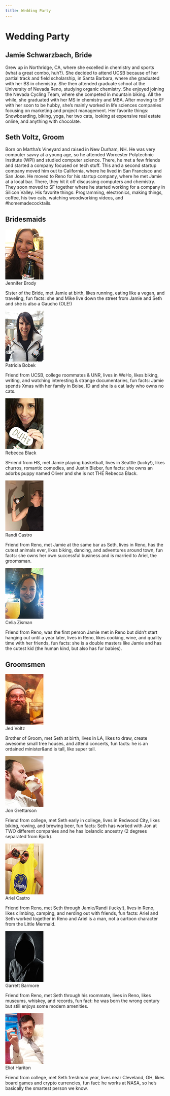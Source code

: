 ```yaml
---
title: Wedding Party
---
```


# Wedding Party

## Jamie Schwarzbach, Bride

Grew up in Northridge, CA, where she excelled in chemistry and sports (what a great combo, huh?). She decided to attend UCSB because of her partial track and field scholarship, in Santa Barbara, where she graduated with her BS in chemistry. She then attended graduate school at the University of Nevada Reno, studying organic chemistry. She enjoyed joining the Nevada Cycling Team, where she competed in mountain biking. All the while, she graduated with her MS in chemistry and MBA. After moving to SF with her soon to be hubby, she’s mainly worked in life sciences companies focusing on marketing and project management. Her favorite things: Snowboarding, biking, yoga, her two cats, looking at expensive real estate online, and anything with chocolate.

## Seth Voltz, Groom

Born on Martha’s Vineyard and raised in New Durham, NH. He was very computer savvy at a young age, so he attended Worcester Polytechnic Institute (WPI) and studied computer science. There, he met a few friends and started a company focused on tech stuff. This and a second startup company moved him out to California, where he lived in San Francisco and San Jose. He moved to Reno for his startup company, where he met Jamie at a local bar. There, they hit it off discussing computers and chemistry. They soon moved to SF together where he started working for a company in Silicon Valley. His favorite things: Programming, electronics, making things, coffee, his two cats, watching woodworking videos, and #homemadecocktails.

## Bridesmaids

<div class="wedding-person">
  <img src="/assets/images/party-jenn.jpg" srcset="/assets/images/party-jenn@2x.jpg 2x" alt="Honeyfund Registry">
  <div class="person-info">
    <div class="person-name">Jennifer Brody</div>
    <p>Sister of the Bride, met Jamie at birth, likes running, eating like a vegan, and traveling, fun facts: she and Mike live down the street from Jamie and Seth and she is also a Gaucho (OLE!)</p>
  </div>
</div>

<div class="wedding-person">
  <img src="/assets/images/party-patty.jpg" srcset="/assets/images/party-patty@2x.jpg 2x" alt="Honeyfund Registry">
  <div class="person-info">
    <div class="person-name">Patricia Bobek</div>
    <p>Friend from UCSB, college roommates & UNR, lives in WeHo, likes biking, writing, and watching interesting & strange documentaries, fun facts: Jamie spends Xmas with her family in Boise, ID and she is a cat lady who owns no cats.</p>
  </div>
</div>

<div class="wedding-person">
  <img src="/assets/images/party-becca.jpg" srcset="/assets/images/party-becca@2x.jpg 2x" alt="Honeyfund Registry">
  <div class="person-info">
    <div class="person-name">Rebecca Black</div>
    <p>SFriend from HS, met Jamie playing basketball, lives in Seattle (lucky!), likes churros, romantic comedies, and Justin Bieber, fun facts: she owns an adorbs puppy named Oliver and she is not THE Rebecca Black.</p>
  </div>
</div>

<div class="wedding-person">
  <img src="/assets/images/party-randi.jpg" srcset="/assets/images/party-randi@2x.jpg 2x" alt="Honeyfund Registry">
  <div class="person-info">
    <div class="person-name">Randi Castro</div>
    <p>Friend from Reno, met Jamie at the same bar as Seth, lives in Reno, has the cutest animals ever, likes biking, dancing, and adventures around town, fun facts: she owns her own successful business and is married to Ariel, the groomsman.</p>
  </div>
</div>

<div class="wedding-person">
  <img src="/assets/images/party-celia.jpg" srcset="/assets/images/party-celia@2x.jpg 2x" alt="Honeyfund Registry">
  <div class="person-info">
    <div class="person-name">Celia Zisman</div>
    <p>Friend from Reno, was the first person Jamie met in Reno but didn’t start hanging out until a year later, lives in Reno, likes cooking, wine, and quality time with her friends, fun facts: she is a double masters like Jamie and has the cutest kid (the human kind, but also has fur babies).</p>
  </div>
</div>

## Groomsmen

<div class="wedding-person">
  <img src="/assets/images/party-jed.jpg" srcset="/assets/images/party-jed@2x.jpg 2x" alt="Honeyfund Registry">
  <div class="person-info">
    <div class="person-name">Jed Voltz</div>
    <p>Brother of Groom, met Seth at birth, lives in LA, likes to draw, create awesome small tree houses, and attend concerts, fun facts: he is an ordained minister&and is tall, like super tall.</p>
  </div>
</div>

<div class="wedding-person">
  <img src="/assets/images/party-jon.jpg" srcset="/assets/images/party-jon@2x.jpg 2x" alt="Honeyfund Registry">
  <div class="person-info">
    <div class="person-name">Jon Grettarson</div>
    <p>Friend from college, met Seth early in college, lives in Redwood City, likes biking, rowing, and brewing beer, fun facts: Seth has worked with Jon at TWO different companies and he has Icelandic ancestry (2 degrees separated from Bjork).</p>
  </div>
</div>

<div class="wedding-person">
  <img src="/assets/images/party-ariel.jpg" srcset="/assets/images/party-ariel@2x.jpg 2x" alt="Honeyfund Registry">
  <div class="person-info">
    <div class="person-name">Ariel Castro</div>
    <p>Friend from Reno, met Seth through Jamie/Randi (lucky!), lives in Reno, likes climbing, camping, and nerding out with friends, fun facts: Ariel and Seth worked together in Reno and Ariel is a man, not a cartoon character from the Little Mermaid.</p>
  </div>
</div>

<div class="wedding-person">
  <img src="/assets/images/party-garrett.jpg" srcset="/assets/images/party-garrett@2x.jpg 2x" alt="Honeyfund Registry">
  <div class="person-info">
    <div class="person-name">Garrett Barmore</div>
    <p>Friend from Reno, met Seth through his roommate, lives in Reno, likes museums, whiskey, and records, fun fact: he was born the wrong century but still enjoys some modern amenities.</p>
  </div>
</div>

<div class="wedding-person">
  <img src="/assets/images/party-eliot.jpg" srcset="/assets/images/party-eliot@2x.jpg 2x" alt="Honeyfund Registry">
  <div class="person-info">
    <div class="person-name">Eliot Hariton</div>
    <p>Friend from college, met Seth freshman year, lives near Cleveland, OH, likes board games and crypto currencies, fun fact: he works at NASA, so he’s basically the smartest person we know.</p>
  </div>
</div>
